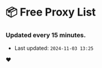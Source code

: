 # :package: Free Proxy List
### Updated every 15 minutes.

- Last updated: `2024-11-03 13:25`

:heart:

